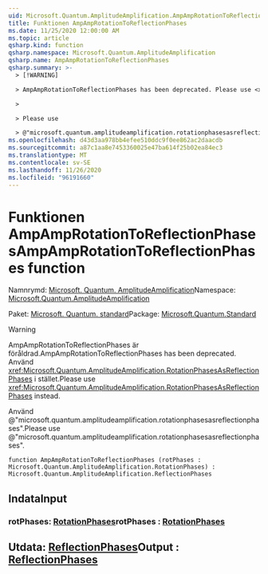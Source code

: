 ```yaml
---
uid: Microsoft.Quantum.AmplitudeAmplification.AmpAmpRotationToReflectionPhases
title: Funktionen AmpAmpRotationToReflectionPhases
ms.date: 11/25/2020 12:00:00 AM
ms.topic: article
qsharp.kind: function
qsharp.namespace: Microsoft.Quantum.AmplitudeAmplification
qsharp.name: AmpAmpRotationToReflectionPhases
qsharp.summary: >-
  > [!WARNING]

  > AmpAmpRotationToReflectionPhases has been deprecated. Please use <xref:Microsoft.Quantum.AmplitudeAmplification.RotationPhasesAsReflectionPhases> instead.

  >

  > Please use

  > @"microsoft.quantum.amplitudeamplification.rotationphasesasreflectionphases".
ms.openlocfilehash: d43d3aa978bb4efee510ddc9f0ee862ac2daacdb
ms.sourcegitcommit: a87c1aa8e7453360025e47ba614f25b02ea84ec3
ms.translationtype: MT
ms.contentlocale: sv-SE
ms.lasthandoff: 11/26/2020
ms.locfileid: "96191660"
---
```

# <a name="ampamprotationtoreflectionphases-function"></a><span data-ttu-id="524ef-102">Funktionen AmpAmpRotationToReflectionPhases</span><span class="sxs-lookup"><span data-stu-id="524ef-102">AmpAmpRotationToReflectionPhases function</span></span>

<span data-ttu-id="524ef-103">Namnrymd: [Microsoft. Quantum. AmplitudeAmplification](xref:Microsoft.Quantum.AmplitudeAmplification)</span><span class="sxs-lookup"><span data-stu-id="524ef-103">Namespace: [Microsoft.Quantum.AmplitudeAmplification](xref:Microsoft.Quantum.AmplitudeAmplification)</span></span>

<span data-ttu-id="524ef-104">Paket: [Microsoft. Quantum. standard](https://nuget.org/packages/Microsoft.Quantum.Standard)</span><span class="sxs-lookup"><span data-stu-id="524ef-104">Package: [Microsoft.Quantum.Standard](https://nuget.org/packages/Microsoft.Quantum.Standard)</span></span>


> [!WARNING]
> <span data-ttu-id="524ef-105">AmpAmpRotationToReflectionPhases är föråldrad.</span><span class="sxs-lookup"><span data-stu-id="524ef-105">AmpAmpRotationToReflectionPhases has been deprecated.</span></span> <span data-ttu-id="524ef-106">Använd <xref:Microsoft.Quantum.AmplitudeAmplification.RotationPhasesAsReflectionPhases> i stället.</span><span class="sxs-lookup"><span data-stu-id="524ef-106">Please use <xref:Microsoft.Quantum.AmplitudeAmplification.RotationPhasesAsReflectionPhases> instead.</span></span>
>
> <span data-ttu-id="524ef-107">Använd @"microsoft.quantum.amplitudeamplification.rotationphasesasreflectionphases".</span><span class="sxs-lookup"><span data-stu-id="524ef-107">Please use @"microsoft.quantum.amplitudeamplification.rotationphasesasreflectionphases".</span></span>



```qsharp
function AmpAmpRotationToReflectionPhases (rotPhases : Microsoft.Quantum.AmplitudeAmplification.RotationPhases) : Microsoft.Quantum.AmplitudeAmplification.ReflectionPhases
```


## <a name="input"></a><span data-ttu-id="524ef-108">Indata</span><span class="sxs-lookup"><span data-stu-id="524ef-108">Input</span></span>

### <a name="rotphases--rotationphases"></a><span data-ttu-id="524ef-109">rotPhases: [RotationPhases](xref:Microsoft.Quantum.AmplitudeAmplification.RotationPhases)</span><span class="sxs-lookup"><span data-stu-id="524ef-109">rotPhases : [RotationPhases](xref:Microsoft.Quantum.AmplitudeAmplification.RotationPhases)</span></span>





## <a name="output--reflectionphases"></a><span data-ttu-id="524ef-110">Utdata: [ReflectionPhases](xref:Microsoft.Quantum.AmplitudeAmplification.ReflectionPhases)</span><span class="sxs-lookup"><span data-stu-id="524ef-110">Output : [ReflectionPhases](xref:Microsoft.Quantum.AmplitudeAmplification.ReflectionPhases)</span></span>

